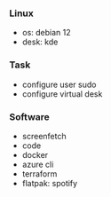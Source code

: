 ### Linux
- os: debian 12
- desk: kde

### Task
- configure user sudo
- configure virtual desk

### Software
- screenfetch
- code
- docker
- azure cli
- terraform
- flatpak: spotify